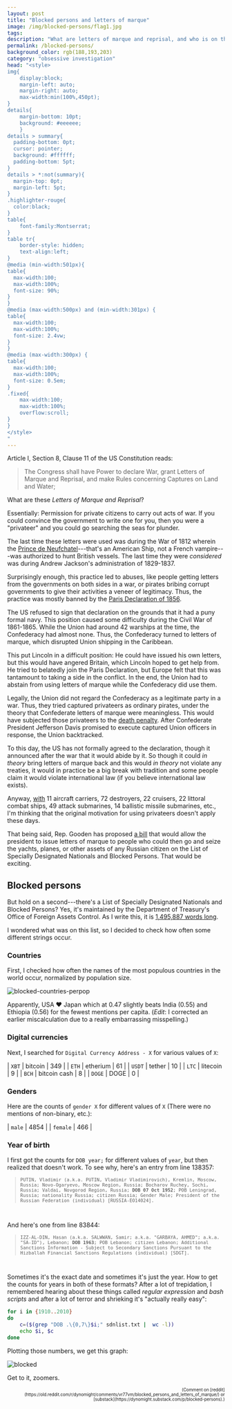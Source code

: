 ```yaml
---
layout: post
title: "Blocked persons and letters of marque"
image: /img/blocked-persons/flag1.jpg
tags: 
description: "What are letters of marque and reprisal, and who is on the US's list of Block Persons?"
permalink: /blocked-persons/
background_color: rgb(188,193,203)
category: "obsessive investigation"
head: "<style>
img{
    display:block;
    margin-left: auto;
    margin-right: auto;
    max-width:min(100%,450pt);
}
details{
    margin-bottom: 10pt;
    background: #eeeeee;
    }
details > summary{
  padding-bottom: 0pt;
  cursor: pointer;
  background: #ffffff;
  padding-bottom: 5pt;
}
details > *:not(summary){
  margin-top: 0pt;
  margin-left: 5pt;
}
.highlighter-rouge{
  color:black;
}
table{
    font-family:Montserrat;
}
table tr{
    border-style: hidden;
    text-align:left;
}
@media (min-width:501px){
table{
  max-width:100;
  max-width:100%;
  font-size: 90%;
}
}
@media (max-width:500px) and (min-width:301px) {
table{
  max-width:100;
  max-width:100%;
  font-size: 2.4vw;
}
}
@media (max-width:300px) {
table{
  max-width:100;
  max-width:100%;
  font-size: 0.5em;
}
.fixed{
    max-width:100;
    max-width:100%;
    overflow:scroll;
}
}
</style>
"
---
```


Article I, Section 8, Clause 11 of the US Constitution reads:

> The Congress shall have Power to declare War, grant Letters of Marque and Reprisal, and make Rules concerning Captures on Land and Water;

What are these *Letters of Marque and Reprisal*?

Essentially: Permission for private citizens to carry out acts of war. If you could convince the government to write one for you, then you were a "privateer" and you could go searching the seas for plunder.

The last time these letters were used was during the War of 1812 wherein the [Prince de Neufchatel](https://en.wikipedia.org/wiki/Prince_de_Neufchatel)---that's an American Ship, not a French vampire---was authorized to hunt British vessels. The last time they were *considered* was during Andrew Jackson's administration of 1829-1837.

Surprisingly enough, this practice led to abuses, like people getting letters from the governments on both sides in a war, or pirates bribing corrupt governments to give their activities a veneer of legitimacy. Thus, the practice was mostly banned by the [Paris Declaration of 1856](https://en.wikipedia.org/wiki/Paris_Declaration_Respecting_Maritime_Law).

The US refused to sign that declaration on the grounds that it had a puny formal navy. This position caused some difficulty during the Civil War of 1861-1865. While the Union had around 42 warships at the time, the Confederacy had almost none. Thus, the Confederacy turned to letters of marque, which disrupted Union shipping in the Caribbean.

This put Lincoln in a difficult position: He could have issued his own letters, but this would have angered Britain, which Lincoln hoped to get help from. He tried to belatedly join the Paris Declaration, but Europe felt that this was tantamount to taking a side in the conflict. In the end, the Union had to abstain from using letters of marque while the Confederacy did use them.

Legally, the Union did not regard the Confederacy as a legitimate party in a war. Thus, they tried captured privateers as ordinary pirates, under the theory that Confederate letters of marque were meaningless. This would have subjected those privateers to the [death penalty](/death-penalty/). After Confederate President Jefferson Davis promised to execute captured Union officers in response, the Union backtracked.

To this day, the US has not formally agreed to the declaration, though it announced after the war that it would abide by it. So though it could *in theory* bring letters of marque back and this would *in theory* not violate any treaties, it would in practice be a big break with tradition and some people claim it would violate international law (if you believe international law exists).

Anyway, [with](https://en.wikipedia.org/wiki/List_of_current_ships_of_the_United_States_Navy#Fleet_totals) 11 aircraft carriers, 72 destroyers, 22 cruisers, 22 littoral combat ships, 49 attack submarines, 14 ballistic missile submarines, etc., I'm thinking that the original motivation for using privateers doesn't apply these days.

That being said, Rep. Gooden has proposed [a bill](https://www.congress.gov/bill/117th-congress/house-bill/6869/) that would allow the president to issue letters of marque to people who could then go and seize the yachts, planes, or other assets of any Russian citizen on the List of Specially Designated Nationals and Blocked Persons. That would be exciting.

## Blocked persons

But hold on a second---there's a List of Specially Designated Nationals and Blocked Persons? Yes, it's maintained by the Department of Treasury's Office of Foreign Assets Control. As I write this, it is [1,495,887 words long](https://home.treasury.gov/policy-issues/financial-sanctions/specially-designated-nationals-and-blocked-persons-list-sdn-human-readable-lists).

I wondered what was on this list, so I decided to check how often some different strings occur.

### Countries

First, I checked how often the names of the most populous countries in the world occur, normalized by population size.

![blocked-countries-perpop](/img/blocked-persons/blocked-countries-perpop.svg)

Apparently, USA ❤️ Japan which at 0.47 slightly beats India (0.55) and Ethiopia (0.56) for the fewest mentions per capita. (*Edit*: I corrected an earlier miscalculation due to a really embarrassing misspelling.)

### Digital currencies

Next, I searched for `Digital Currency Address - X` for various values of `X`:

| `XBT`  | bitcoin      | 349  |
| `ETH`  | etherium     | 61   |
| `USDT` | tether       | 10   |
| `LTC`  | litecoin     | 9    |
| `BCH`  | bitcoin cash | 8    |
| `DOGE` | DOGE         | 0    |

### Genders

Here are the counts of `gender X` for different values of `X` (There were no mentions of non-binary, etc.):

| `male`   | 4854 |
| `female` | 466  |


### Year of birth

I first got the counts for `DOB year;` for different values of `year`, but then realized that doesn't work. To see why, here's an entry from line 138357:

<div style='font-family:monospace; font-size:75%;' markdown="1">

> PUTIN, Vladimir (a.k.a. PUTIN, Vladimir Vladimirovich), Kremlin, Moscow, Russia; Novo-Ogaryevo, Moscow Region, Russia; Bocharov Ruchey, Sochi, Russia; Valdai, Novgorod Region, Russia; **DOB 07 Oct 1952**; POB Leningrad, Russia; nationality Russia; citizen Russia; Gender Male; President of the Russian Federation (individual) [RUSSIA-EO14024].

</div>
<br>

And here's one from line 83844:

<div style='font-family:monospace; font-size:75%;' markdown="1">

> IZZ-AL-DIN, Hasan (a.k.a. SALWWAN, Samir; a.k.a. "GARBAYA, AHMED"; a.k.a. "SA-ID"), Lebanon; **DOB 1963**; POB Lebanon; citizen Lebanon; Additional Sanctions Information - Subject to Secondary Sanctions Pursuant to the Hizballah Financial Sanctions Regulations (individual) [SDGT].

</div>
<br>

Sometimes it's the exact date and sometimes it's just the year. How to get the counts for years in both of these formats? After a lot of trepidation, I remembered hearing about these things called *regular expression* and *bash scripts* and after a lot of terror and shrieking it's "actually really easy":

```bash
for i in {1910..2010}
do
    c=($(grep "DOB .\{0,7\}$i;" sdnlist.txt |  wc -l))
    echo $i, $c
done
```

Plotting those numbers, we get this graph:

![blocked](/img/blocked-persons/blocked.svg)

Get to it, zoomers.

<div style="font-size:70%; text-align:right;" markdown="1">
(Comment on [reddit](https://old.reddit.com/r/dynomight/comments/vr77vm/blocked_persons_and_letters_of_marque/) or [substack](https://dynomight.substack.com/p/blocked-persons).)
</div>
